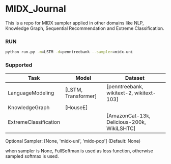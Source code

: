 # MIDX_Journal
This is a repo for MIDX sampler applied in other domains like NLP, Knowledge Graph, Sequential Recommendation and Extreme Classification.


### RUN

```bash
python run.py -m=LSTM -d=penntreebank --sampler=midx-uni
```

### Supported

| Task | Model | Dataset |
| --- | --- | --- |
| LanguageModeling | [LSTM, Transformer] | [penntreebank, wikitext-2, wikitext-103] |
| KnowledgeGraph | [HouseE] | |
| ExtremeClassification | | [AmazonCat-13k, Delicious-200k, WikiLSHTC] |

Optional Sampler: [None, 'midx-uni', 'midx-pop'] (Default: None)

when sampler is None, FullSoftmax is used as loss function, otherwise sampled softmax is used.